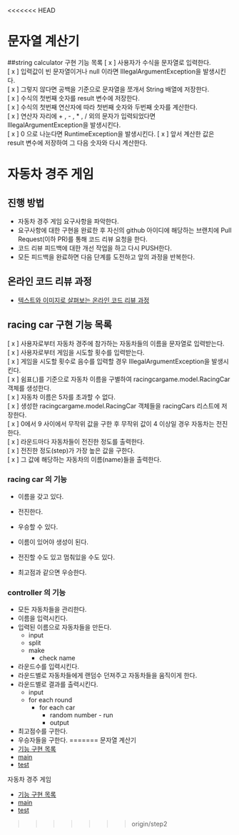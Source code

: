 <<<<<<< HEAD
# 문자열 계산기
##string calculator 구현 기능 목록
[ x ] 사용자가 수식을 문자열로 입력한다.\
[ x ] 입력값이 빈 문자열이거나 null 이라면 IllegalArgumentException을 발생시킨다.\
[ x ] 그렇지 않다면 공백을 기준으로 문자열을 쪼개서 String 배열에 저장한다.\
[ x ] 수식의 첫번째 숫자를 result 변수에 저장한다.\
[ x ] 수식의 첫번째 연산자에 따라 첫번째 숫자와 두번째 숫자를 계산한다.\
[ x ] 연산자 자리에 + , - , * , / 외의 문자가 입력되었다면 IllegalArgumentException을 발생시킨다.\
[ x ] 0 으로 나눈다면 RuntimeException을 발생시킨다.
[ x ] 앞서 계산한 값은 result 변수에 저장하여 그 다음 숫자와 다시 계산한다.

# 자동차 경주 게임
## 진행 방법
* 자동차 경주 게임 요구사항을 파악한다.
* 요구사항에 대한 구현을 완료한 후 자신의 github 아이디에 해당하는 브랜치에 Pull Request(이하 PR)를 통해 코드 리뷰 요청을 한다.
* 코드 리뷰 피드백에 대한 개선 작업을 하고 다시 PUSH한다.
* 모든 피드백을 완료하면 다음 단계를 도전하고 앞의 과정을 반복한다.

## 온라인 코드 리뷰 과정
* [텍스트와 이미지로 살펴보는 온라인 코드 리뷰 과정](https://github.com/next-step/nextstep-docs/tree/master/codereview)

## racing car 구현 기능 목록
[ x ] 사용자로부터 자동차 경주에 참가하는 자동차들의 이름을 문자열로 입력받는다. \
[ x ] 사용자로부터 게임을 시도할 횟수를 입력받는다.\
[ x ] 게임을 시도할 횟수로 음수를 입력할 경우 IllegalArgumentException을 발생시킨다.\
[ x ] 쉼표(,)를 기준으로 자동차 이름을 구별하여 racingcargame.model.RacingCar 객체를 생성한다.\
[ x ] 자동차 이름은 5자를 초과할 수 없다.\
[ x ] 생성한 racingcargame.model.RacingCar 객체들을 racingCars 리스트에 저장한다.\
[ x ] 0에서 9 사이에서 무작위 값을 구한 후 무작위 값이 4 이상일 경우 자동차는 전진한다.\
[ x ] 라운드마다 자동차들이 전진한 정도를 출력한다.\
[ x ] 전진한 정도(step)가 가장 높은 값을 구한다.\
[ x ] 그 값에 해당하는 자동차의 이름(name)들을 출력한다.

### racing car 의 기능
- 이름을 갖고 있다.
- 전진한다.
- 우승할 수 있다.

- 이름이 있어야 생성이 된다.
- 전진할 수도 있고 멈춰있을 수도 있다.
- 최고점과 같으면 우승한다.

### controller 의 기능
- 모든 자동차들을 관리한다.
- 이름을 입력시킨다.
- 입력된 이름으로 자동차들을 만든다.
    - input
    - split 
    - make
        - check name
- 라운드수를 입력시킨다.
- 라운드별로 자동차들에게 랜덤수 던져주고 자동차들을 움직이게 한다.
- 라운드별로 결과를 출력시킨다.
    - input
    - for each round
        - for each car
            - random number - run
            - output
- 최고점수를 구한다.
- 우승자들을 구한다.
=======
문자열 계산기
- [기능 구현 목록](https://github.com/LEE-Yerim/java-racingcar/blob/step2/src/StringCalculator.md)
- [main](https://github.com/LEE-Yerim/java-racingcar/tree/step2/src/main/java/stringcalculator)
- [test](https://github.com/LEE-Yerim/java-racingcar/tree/step2/src/test/java/stringcalculator)

자동차 경주 게임
- [기능 구현 목록](https://github.com/LEE-Yerim/java-racingcar/blob/step2/src/RacingCarGame.md)
- [main](https://github.com/LEE-Yerim/java-racingcar/tree/step2/src/main/java/racingcargame)
- [test](https://github.com/LEE-Yerim/java-racingcar/tree/step2/src/test/java/racingcargame)
>>>>>>> origin/step2
